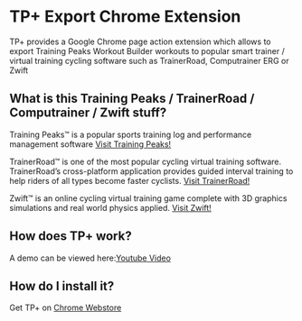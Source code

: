 # TP+ Export Chrome Extension
TP+ provides a Google Chrome page action extension which allows to export Training Peaks Workout Builder workouts to popular smart trainer / virtual training cycling software such as TrainerRoad, Computrainer ERG or Zwift

## What is this Training Peaks / TrainerRoad / Computrainer / Zwift stuff?

Training Peaks™ is a popular sports training log and performance management software [Visit Training Peaks!](www.trainingpeaks.com)

TrainerRoad™ is one of the most popular cycling virtual training software. TrainerRoad’s cross-platform application provides guided interval training to help riders of all types become faster cyclists. [Visit TrainerRoad!](www.traininerroad.com)

Zwift™ is an online cycling virtual training game complete with 3D graphics simulations and real world physics applied. [Visit Zwift!](www.zwift.com)

## How does TP+ work?
A demo can be viewed here:[Youtube Video](https://www.youtube.com/watch?v=2uIED2I2JsQ)

## How do I install it?

Get TP+ on [Chrome Webstore](https://chrome.google.com/webstore/detail/tp%2B/lihenekdgdoddaljhfgohonmgmpfbjfc)
